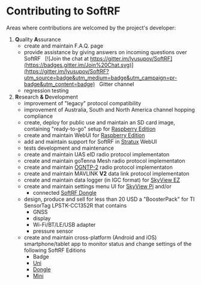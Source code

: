 # Contributing to SoftRF

Areas where contributions are welcomed by the project's developer:
1. **Q**uality **A**ssurance
    - create and maintain F.A.Q. page
    - provide assistance by giving answers on incoming questions over SoftRF &nbsp; [![Join the chat at https://gitter.im/lyusupov/SoftRF](https://badges.gitter.im/Join%20Chat.svg)](https://gitter.im/lyusupov/SoftRF?utm_source=badge&utm_medium=badge&utm_campaign=pr-badge&utm_content=badge) &nbsp; Gitter channel
    - regression testing
2. **R**esearch **&** **D**evelopment
    - improvement of "legacy" protocol compatibility
    - improvement of Australia, South and North America channel hopping compliance
    - create, deploy for public use and maintain an SD card image, containing "ready-to-go" setup for [Raspberry Edition](https://github.com/lyusupov/SoftRF/wiki/Raspberry-Edition)
    - create and maintain WebUI for [Raspberry Edition](https://github.com/lyusupov/SoftRF/wiki/Raspberry-Edition)
    - add and maintain support for SoftRF in [Stratux](https://github.com/cyoung/stratux) WebUI
    - tests development and maintenance
    - create and maintain UAS eID radio protocol implementaton
    - create and maintain goTenna Mesh radio protocol implementaton
    - create and maintain [OGNTP-2](https://github.com/pjalocha/esp32-ogn-tracker/blob/master/main/ogn2.h) radio protocol implementaton
    - create and maintain MAVLINK **V2** data link protocol implementaton
    - create and maintain data logger (in IGC format) for [SkyView EZ](https://github.com/lyusupov/SoftRF/wiki/SkyView-EZ)
    - create and maintain settings menu UI for [SkyView Pi](https://github.com/lyusupov/SoftRF/wiki/SkyView-Pi) and/or
        - connected [SoftRF Dongle](https://github.com/lyusupov/SoftRF/wiki/Dongle-Edition)
    - design, produce and sell for less than 20 USD a "BoosterPack" for TI SensorTag LPSTK-CC1352R that contains
        - GNSS
        - display
        - Wi-Fi/BT/LE/USB adapter
        - pressure sensor
    - create and maintain cross-platform (Android and iOS) smartphone/tablet app to monitor status and change settings of the following SoftRF Editions
        - Badge
        - [Uni](https://github.com/lyusupov/SoftRF/wiki/Uni-Edition)
        - [Dongle](https://github.com/lyusupov/SoftRF/wiki/Dongle-Edition)
        - [Mini](https://github.com/lyusupov/SoftRF/wiki/Mini-Edition)

